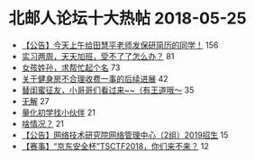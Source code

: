 # 北邮人论坛十大热帖 2018-05-25

- [【公告】今天上午给田慧平老师发保研简历的同学！](https://bbs.byr.cn/article/StudyShare/184489) 156
- [实习两周，天天加班，受不了了怎么办？](https://bbs.byr.cn/article/Job/1973316) 81
- [女孩姓孙，求帮忙起个名](https://bbs.byr.cn/article/Talking/6007494) 73
- [关于健身房不合理收费一事的后续进展](https://bbs.byr.cn/article/Gymnasium/108576) 42
- [替闺蜜征友，小哥哥们看过来~~（有王道哦～](https://bbs.byr.cn/article/Friends/1870726) 35
- [无解](https://bbs.byr.cn/article/Feeling/3059915) 27
- [量化初学找小伙伴](https://bbs.byr.cn/article/Financial/75950) 21
- [啥情况？](https://bbs.byr.cn/article/Picture/3212867) 21
- [【公告】网络技术研究院网络管理中心（2组）2019招生](https://bbs.byr.cn/article/AimGraduate/1143097) 15
- [【赛事】“京东安全杯”TSCTF2018，你们来不来？](https://bbs.byr.cn/article/Security/43247) 12


